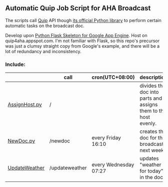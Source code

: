 ## Automatic Quip Job Script for AHA Broadcast
The scripts call [Quip](https://quip.com) API though [its official Python library](https://github.com/quip/quip-api) to perform certain automatic tasks on the broadcast doc.

Develop upon [Python Flask Skeleton for Google App Engine](https://cloud.google.com/python/getting-started/hello-world). Host on quip4aha.appspot.com. I'm not familiar with Flask, so this repo's precursor was just a clumsy straight copy from Google's example, and there will be a lot of redundancy and inconsistency.

### Include:
|   | call | cron(UTC+08:00) | description |
| - | ---- | --------------- | ----------- |
| [AssignHost.py](\AssignHost.py) | / | | divides the doc into parts and assigns them to the host evenly. |
| [NewDoc.py](\NewDoc.py) | /newdoc | every Friday 16:10 | creates the doc for the broadcast next week. |
| [UpdateWeather](\UpdateWeather.py) | /updateweather | every Wednesday 07:27 | updates "weather for today" in the doc. |
